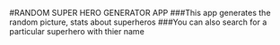 #RANDOM SUPER HERO GENERATOR APP
###This app generates the random picture, stats about superheros
###You can also search for a particular superhero with thier name
